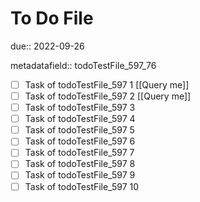 # To Do File

due:: 2022-09-26

metadatafield:: todoTestFile_597_76

- [ ] Task of todoTestFile_597 1 [[Query me]]
- [ ] Task of todoTestFile_597 2 [[Query me]]
- [ ] Task of todoTestFile_597 3
- [ ] Task of todoTestFile_597 4
- [ ] Task of todoTestFile_597 5
- [ ] Task of todoTestFile_597 6
- [ ] Task of todoTestFile_597 7
- [ ] Task of todoTestFile_597 8
- [ ] Task of todoTestFile_597 9
- [ ] Task of todoTestFile_597 10